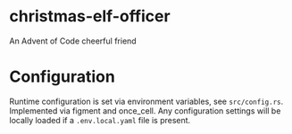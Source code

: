 # christmas-elf-officer
An Advent of Code cheerful friend

# Configuration
Runtime configuration is set via environment variables, see `src/config.rs`. Implemented via figment and once_cell.
Any configuration settings will be locally loaded if a `.env.local.yaml` file is present.
